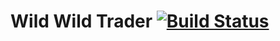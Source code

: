 # Wild Wild Trader [![Build Status](https://travis-ci.org/donbonifacio/wild-wild-trader.svg)](https://travis-ci.org/donbonifacio/wild-wild-trader)

